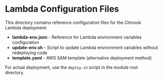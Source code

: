 # Lambda Configuration Files

This directory contains reference configuration files for the Chinook Lambda deployment:

- **lambda-env.json** - Reference for Lambda environment variables configuration
- **update-env.sh** - Script to update Lambda environment variables without redeploying code
- **template.yaml** - AWS SAM template (alternative deployment method)

For actual deployment, use the `deploy.sh` script in the module root directory.